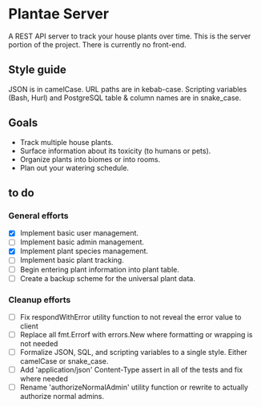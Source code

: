 # Plantae Server

A REST API server to track your house plants over time.
This is the server portion of the project. There is currently no front-end.

## Style guide

JSON is in camelCase.
URL paths are in kebab-case.
Scripting variables (Bash, Hurl) and PostgreSQL table & column names are in snake_case.

## Goals

- Track multiple house plants.
- Surface information about its toxicity (to humans or pets).
- Organize plants into biomes or into rooms.
- Plan out your watering schedule.

## to do

### General efforts

- [x] Implement basic user management.
- [ ] Implement basic admin management.
- [x] Implement plant species management.
- [ ] Implement basic plant tracking.
- [ ] Begin entering plant information into plant table.
- [ ] Create a backup scheme for the universal plant data.

### Cleanup efforts

- [ ] Fix respondWithError utility function to not reveal the error value to client
- [ ] Replace all fmt.Errorf with errors.New where formatting or wrapping is not needed
- [ ] Formalize JSON, SQL, and scripting variables to a single style. Either camelCase or snake_case.
- [ ] Add 'application/json' Content-Type assert in all of the tests and fix where needed
- [ ] Rename 'authorizeNormalAdmin' utility function or rewrite to actually authorize normal admins.
